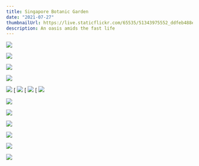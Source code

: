 ```yaml
---
title: Singapore Botanic Garden
date: "2021-07-27"
thumbnailUrl: https://live.staticflickr.com/65535/51343975552_ddfeb488e6_k.jpg
description: An oasis amids the fast life
---
```


![](https://live.staticflickr.com/65535/51351213552_f0317bcee6_k.jpg)

![](https://live.staticflickr.com/65535/51344922143_0c1374d1a2_k.jpg)

![](https://live.staticflickr.com/65535/51344692696_ec239d1610_k.jpg)

![](https://live.staticflickr.com/65535/51344922233_86dfe7e0b9_k.jpg)

![](https://live.staticflickr.com/65535/51343975552_ddfeb488e6_k.jpg)
[
![](https://live.staticflickr.com/65535/51345438954_ab59906f72_k.jpg)
[
![](https://live.staticflickr.com/65535/51345710210_6af290c593_k.jpg)
[
![](https://live.staticflickr.com/65535/51345439254_50455502cc_k.jpg)

![](https://live.staticflickr.com/65535/51345438274_e31191e026_k.jpg)

![](https://live.staticflickr.com/65535/51344921578_dca6e839b6_k.jpg)

![](https://live.staticflickr.com/65535/51343974947_a7c8a00b1b_k.jpg)

![](https://live.staticflickr.com/65535/51343974972_1b5504910b_k.jpg)

![](https://live.staticflickr.com/65535/51345438419_c5bebaf8f0_k.jpg)

![](https://live.staticflickr.com/65535/51343974967_8a54ee1d56_k.jpg)
